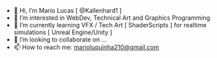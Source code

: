 - 👋 Hi, I’m Mario Lucas [ @Kallenhard1 ]
- 👀 I’m interested in WebDev, Technical Art and Graphics Programming
- 🌱 I’m currently learning VFX / Tech Art [ ShaderScripts ] for realtime simulations [ Unreal Engine/Unity ]
- 💞️ I’m looking to collaborate on ...
- 📫 How to reach me: marioluquinha210@gmail.com

<!---
Kallenhard1/Kallenhard1 is a ✨ special ✨ repository because its `README.md` (this file) appears on your GitHub profile.
You can click the Preview link to take a look at your changes.
--->
